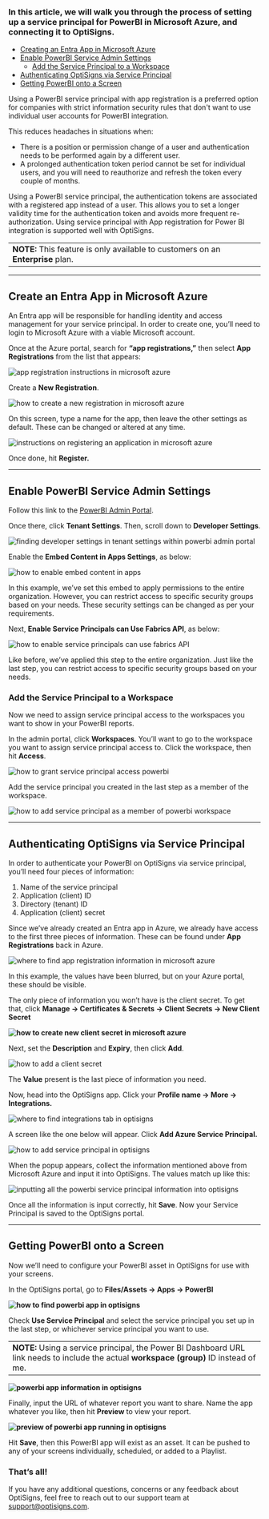 ### In this article, we will walk you through the process of setting up a service principal for PowerBI in Microsoft Azure, and connecting it to OptiSigns.

* [Creating an Entra App in Microsoft Azure](#Create)
* [Enable PowerBI Service Admin Settings](#Enable)
  + [Add the Service Principal to a Workspace](#Add)
* [Authenticating OptiSigns via Service Principal](#Auth)
* [Getting PowerBI onto a Screen](#Get)

Using a PowerBI service principal with app registration is a preferred option for companies with strict information security rules that don't want to use individual user accounts for PowerBI integration.

This reduces headaches in situations when:

* There is a position or permission change of a user and authentication needs to be performed again by a different user.
* A prolonged authentication token period cannot be set for individual users, and you will need to reauthorize and refresh the token every couple of months.

Using a PowerBI service principal, the authentication tokens are associated with a registered app instead of a user. This allows you to set a longer validity time for the authentication token and avoids more frequent re-authorization. Using service principal with App registration for Power BI integration is supported well with OptiSigns.

|  |
| --- |
| **NOTE:** This feature is only available to customers on an **Enterprise** plan. |

---

Create an Entra App in Microsoft Azure
--------------------------------------

An Entra app will be responsible for handling identity and access management for your service principal. In order to create one, you’ll need to login to Microsoft Azure with a viable Microsoft account.

Once at the Azure portal, search for **“app registrations,”** then select **App Registrations** from the list that appears:

![app registration instructions in microsoft azure](https://support.optisigns.com/hc/article_attachments/32860610406547)

Create a **New Registration**.

![how to create a new registration in microsoft azure](https://support.optisigns.com/hc/article_attachments/32860569069459)

On this screen, type a name for the app, then leave the other settings as default. These can be changed or altered at any time.

![instructions on registering an application in microsoft azure](https://support.optisigns.com/hc/article_attachments/32860610418707)

Once done, hit **Register.**

---

Enable PowerBI Service Admin Settings
-------------------------------------

Follow this link to the [PowerBI Admin Portal](https://app.powerbi.com/admin-portal/capacities?experience=power-bi).

Once there, click **Tenant Settings**. Then, scroll down to **Developer Settings**.

![finding developer settings in tenant settings within powerbi admin portal](https://support.optisigns.com/hc/article_attachments/32860610420627)

Enable the **Embed Content in Apps Settings**, as below:

![how to enable embed content in apps](https://support.optisigns.com/hc/article_attachments/32860610421779)

In this example, we’ve set this embed to apply permissions to the entire organization. However, you can restrict access to specific security groups based on your needs. These security settings can be changed as per your requirements.

Next, **Enable Service Principals can Use Fabrics API**, as below:

![how to enable service principals can use fabrics API](https://support.optisigns.com/hc/article_attachments/32860610423315)

Like before, we’ve applied this step to the entire organization. Just like the last step, you can restrict access to specific security groups based on your needs.

### Add the Service Principal to a Workspace

Now we need to assign service principal access to the workspaces you want to show in your PowerBI reports.

In the admin portal, click **Workspaces**. You’ll want to go to the workspace you want to assign service principal access to. Click the workspace, then hit **Access**.

![how to grant service principal access powerbi](https://support.optisigns.com/hc/article_attachments/32860610425107)

Add the service principal you created in the last step as a member of the workspace.

![how to add service principal as a member of powerbi workspace](https://support.optisigns.com/hc/article_attachments/32860569093139)

---

Authenticating OptiSigns via Service Principal
----------------------------------------------

In order to authenticate your PowerBI on OptiSigns via service principal, you’ll need four pieces of information:

1. Name of the service principal
2. Application (client) ID
3. Directory (tenant) ID
4. Application (client) secret

Since we’ve already created an Entra app in Azure, we already have access to the first three pieces of information. These can be found under **App Registrations** back in Azure.

![where to find app registration information in microsoft azure](https://support.optisigns.com/hc/article_attachments/32860569095571)

In this example, the values have been blurred, but on your Azure portal, these should be visible.

The only piece of information you won’t have is the client secret. To get that, click **Manage → Certificates & Secrets → Client Secrets → New Client Secret**

**![how to create new client secret in microsoft azure](https://support.optisigns.com/hc/article_attachments/32860569099411)**

Next, set the **Description** and **Expiry**, then click **Add**.

![how to add a client secret](https://support.optisigns.com/hc/article_attachments/32860569100947)

The **Value** present is the last piece of information you need.

Now, head into the OptiSigns app. Click your **Profile name → More → Integrations.**

![where to find integrations tab in optisigns](https://support.optisigns.com/hc/article_attachments/32860610434451)

A screen like the one below will appear. Click **Add Azure Service Principal.**

![how to add service principal in optisigns](https://support.optisigns.com/hc/article_attachments/32860569109011)

When the popup appears, collect the information mentioned above from Microsoft Azure and input it into OptiSigns. The values match up like this:

![inputting all the powerbi service principal information into optisigns](https://support.optisigns.com/hc/article_attachments/32860610442771)

Once all the information is input correctly, hit **Save**. Now your Service Principal is saved to the OptiSigns portal.

---

Getting PowerBI onto a Screen
-----------------------------

Now we’ll need to configure your PowerBI asset in OptiSigns for use with your screens.

In the OptiSigns portal, go to **Files/Assets → Apps → PowerBI**

**![how to find powerbi app in optisigns](https://support.optisigns.com/hc/article_attachments/32860569116691)**

Check **Use Service Principal** and select the service principal you set up in the last step, or whichever service principal you want to use.

|  |
| --- |
| **NOTE:** Using a service principal, the Power BI Dashboard URL link needs to include the actual **workspace (group)** ID instead of me. |

**![powerbi app information in optisigns](https://support.optisigns.com/hc/article_attachments/32860610472339)**

Finally, input the URL of whatever report you want to share. Name the app whatever you like, then hit **Preview** to view your report.

**![preview of powerbi app running in optisigns](https://support.optisigns.com/hc/article_attachments/32860610476307)**

Hit **Save**, then this PowerBI app will exist as an asset. It can be pushed to any of your screens individually, scheduled, or added to a Playlist.

### **That’s all!**

If you have any additional questions, concerns or any feedback about OptiSigns, feel free to reach out to our support team at [support@optisigns.com](mailto:support@optisigns.com).
